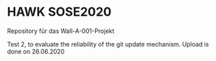 # HAWK SOSE2020 
Repository für das Wall-A-001-Projekt

Test 2, to evaluate the reliability of the git update mechanism.
Upload is done on 26.06.2020
